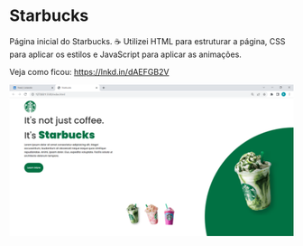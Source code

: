 # Starbucks
Página inicial do Starbucks. ☕
Utilizei HTML para estruturar a página, CSS para aplicar os estilos e JavaScript para aplicar as animações.

Veja como ficou: https://lnkd.in/dAEFGB2V


<img src="https://raw.githubusercontent.com/raquelferreira1/Starbucks/a0b32a6008aa4429f385e87b085e9eab66ae8668/images/img-Starbucks.png">
